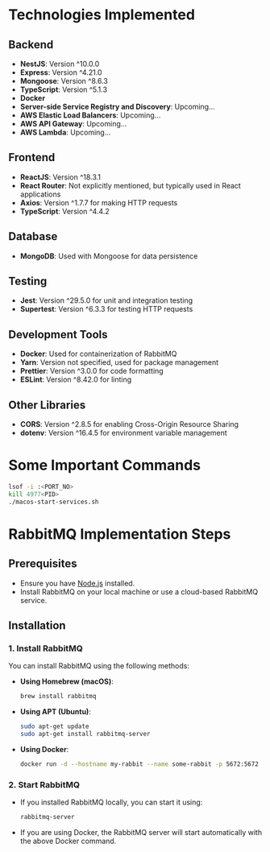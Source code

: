 # Technologies Implemented

## Backend
- **NestJS**: Version ^10.0.0
- **Express**: Version ^4.21.0
- **Mongoose**: Version ^8.6.3
- **TypeScript**: Version ^5.1.3
- **Docker**
- **Server-side Service Registry and Discovery**: Upcoming...
- **AWS Elastic Load Balancers**: Upcoming...
- **AWS API Gateway**: Upcoming...
- **AWS Lambda**: Upcoming...

## Frontend
- **ReactJS**: Version ^18.3.1
- **React Router**: Not explicitly mentioned, but typically used in React applications
- **Axios**: Version ^1.7.7 for making HTTP requests
- **TypeScript**: Version ^4.4.2

## Database
- **MongoDB**: Used with Mongoose for data persistence

## Testing
- **Jest**: Version ^29.5.0 for unit and integration testing
- **Supertest**: Version ^6.3.3 for testing HTTP requests

## Development Tools
- **Docker**: Used for containerization of RabbitMQ
- **Yarn**: Version not specified, used for package management
- **Prettier**: Version ^3.0.0 for code formatting
- **ESLint**: Version ^8.42.0 for linting

## Other Libraries
- **CORS**: Version ^2.8.5 for enabling Cross-Origin Resource Sharing
- **dotenv**: Version ^16.4.5 for environment variable management

# Some Important Commands


  ```bash
  lsof -i :<PORT_NO>
  kill 4977<PID>
  ./macos-start-services.sh 
  ```


# RabbitMQ Implementation Steps

## Prerequisites
- Ensure you have [Node.js](https://nodejs.org/) installed.
- Install RabbitMQ on your local machine or use a cloud-based RabbitMQ service.

## Installation

### 1. Install RabbitMQ
You can install RabbitMQ using the following methods:

- **Using Homebrew (macOS)**:
  ```bash
  brew install rabbitmq
  ```

- **Using APT (Ubuntu)**:
  ```bash
  sudo apt-get update
  sudo apt-get install rabbitmq-server
  ```

- **Using Docker**:
  ```bash
  docker run -d --hostname my-rabbit --name some-rabbit -p 5672:5672 -p 15672:15672 rabbitmq:3-management
  ```

### 2. Start RabbitMQ
- If you installed RabbitMQ locally, you can start it using:
  ```bash
  rabbitmq-server
  ```

- If you are using Docker, the RabbitMQ server will start automatically with the above Docker command.